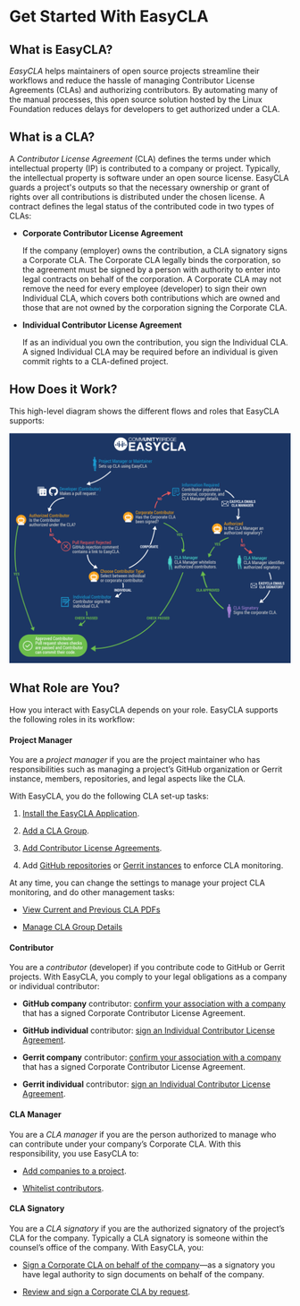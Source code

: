# Get Started With EasyCLA
## What is EasyCLA?
_EasyCLA_ helps maintainers of open source projects streamline their workflows and reduce the hassle of managing Contributor License Agreements (CLAs) and authorizing contributors. By automating many of the manual processes, this open source solution hosted by the Linux Foundation reduces delays for developers to get authorized under a CLA.

## What is a CLA?
A _Contributor License Agreement_ (CLA) defines the terms under which intellectual property (IP) is contributed to a company or project. Typically, the intellectual property is software under an open source license. EasyCLA guards a project's outputs so that the necessary ownership or grant of rights over all contributions is distributed under the chosen license. A contract defines the legal status of the contributed code in two types of CLAs:

* **Corporate Contributor License Agreement**

   If the company (employer) owns the contribution, a CLA signatory signs a Corporate CLA. The Corporate CLA legally binds the corporation, so the agreement must be signed by a person with authority to enter into legal contracts on behalf of the corporation. A Corporate CLA may not remove the need for every employee (developer) to sign their own Individual CLA, which covers both contributions which are owned and those that are not owned by the corporation signing the Corporate CLA.

* **Individual Contributor License Agreement**

   If as an individual you own the contribution, you sign the Individual CLA. A signed Individual CLA may be required before an individual is given commit rights to a CLA-defined project. 

## How Does it Work?
This high-level diagram shows the different flows and roles that EasyCLA supports:

![CLA Diagram](imgs/cla_diagram_v8.png)	

## What Role are You?
How you interact with EasyCLA depends on your role. EasyCLA supports the following roles in its workflow:

#### Project Manager
You are a _project manager_ if you are the project maintainer who 
has responsibilities such as managing a project’s GitHub organization or Gerrit instance, members, repositories, and legal aspects like the CLA.

With EasyCLA, you do the following CLA set-up tasks:

1. [Install the EasyCLA Application](Install-the-EasyCLA-Application.md).

1. [Add a CLA Group](Add-a-CLA-Group.md).

1. [Add Contributor License Agreements](Add-Contributor-License-Agreements.md).

1. Add [GitHub repositories](Add-GitHub-Repositories-to-CLA-Monitoring-or-Remove-Them-From-CLA-Monitoring.md) or [Gerrit instances](Add-Gerrit-Instances-to-CLA-Monitoring-or-Delete-Them-From-CLA-Monitoring.md) to enforce CLA monitoring.

At any time, you can change the settings to manage your project CLA monitoring, and do other management tasks:

* [View Current and Previous CLA PDFs](View-Current-and-Previous-CLA-PDFs.md)

* [Manage CLA Group Details](Manage-CLA-Group-Details.md)

#### Contributor
You are a _contributor_ (developer) if you contribute code to GitHub or Gerrit projects. With EasyCLA, you comply to your legal obligations as a company or individual contributor:

* **GitHub company** contributor: [confirm your association with a company](Contribute-to-a-GitHub-Company-Project.md) that has a signed Corporate Contributor License Agreement.

* **GitHub individual** contributor: [sign an Individual Contributor License Agreement](Sign-a-CLA-as-an-Individual-Contributor-to-GitHub.md).

* **Gerrit company** contributor: [confirm your association with a company](Contribute-to-a-Gerrit-Project.md) that has a signed Corporate Contributor License Agreement.

* **Gerrit individual** contributor: [sign an Individual Contributor License Agreement](Contribute-to-a-Gerrit-Project.md).

#### CLA Manager
You are a _CLA manager_ if you are the person authorized to manage who can contribute under your company’s Corporate CLA. With this responsibility, you use EasyCLA to:

* [Add companies to a project](Add-a-Company-to-a-Project.md).

* [Whitelist contributors](Whitelist-Contributors.md).

#### CLA Signatory
You are a _CLA signatory_ if you are the authorized signatory of the project’s CLA for the company. Typically a CLA signatory is someone within the counsel’s office of the company. With EasyCLA, you:

* [Sign a Corporate CLA on behalf of the company](Sign-a-Corporate-CLA-on-Behalf-of-the-Company.md)—as a signatory you have legal authority to sign documents on behalf of the company.

* [Review and sign a Corporate CLA by request](Review-and-Sign-a-Corporate-CLA-by-Request.md).